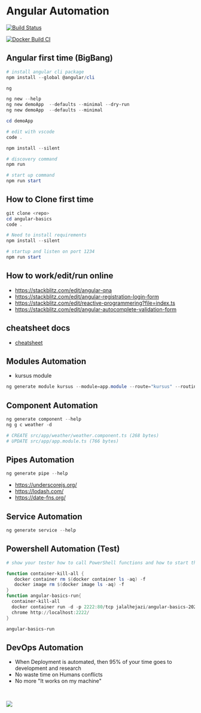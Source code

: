
# Angular Automation



[![Build Status](https://dev.azure.com/superusers-kursus/Angular-Basics/_apis/build/status/Jalalhejazi.angular-basics?branchName=master)](https://dev.azure.com/superusers-kursus/Angular-Basics/_build/latest?definitionId=142&branchName=master)


[![Docker Build CI](https://github.com/Jalalhejazi/angular-basics/actions/workflows/docker-image.yml/badge.svg)](https://github.com/Jalalhejazi/angular-basics/actions/workflows/docker-image.yml)


## Angular first time (BigBang)

```powershell
# install angular cli package
npm install --global @angular/cli

ng 

ng new --help
ng new demoApp  --defaults --minimal --dry-run 
ng new demoApp  --defaults --minimal

cd demoApp

# edit with vscode
code .

npm install --silent

# discovery command
npm run 

# start up command
npm run start
```
## How to Clone first time

```powershell
git clone <repo> 
cd angular-basics
code .

# Need to install requirements
npm install --silent

# startup and listen on port 1234
npm run start
```


## How to work/edit/run online 

- https://stackblitz.com/edit/angular-qna
- https://stackblitz.com/edit/angular-registration-login-form
- https://stackblitz.com/edit/reactive-programmering?file=index.ts
- https://stackblitz.com/edit/angular-autocomplete-validation-form


## cheatsheet docs

- [cheatsheet](https://angular.io/guide/cheatsheet)

## Modules Automation

- kursus module
```powershell
ng generate module kursus --module=app.module --route="kursus" --routingScope=Child 
```

## Component Automation

```powershell
ng generate component --help
ng g c weather -d

# CREATE src/app/weather/weather.component.ts (268 bytes)
# UPDATE src/app/app.module.ts (766 bytes)

```

## Pipes Automation

```powershell
ng generate pipe --help

```

- https://underscorejs.org/
- https://lodash.com/
- https://date-fns.org/


## Service Automation

```powershell
ng generate service --help
```


## Powershell Automation (Test)

```powershell
# show your tester how to call PowerShell functions and how to start the app

function container-kill-all {
   docker container rm $(docker container ls -aq) -f
   docker image rm $(docker image ls -aq) -f  
}
function angular-basics-run{
  container-kill-all
  docker container run -d -p 2222:80/tcp jalalhejazi/angular-basics-2021:latest
  chrome http://localhost:2222/
}

angular-basics-run
```


## DevOps Automation

- When Deployment is automated, then 95% of your time goes to development and research 
- No waste time on Humans conflicts
- No more "It works on my machine"

<br>

![](src/assets/ci-cd-workflow.png)

<br>
